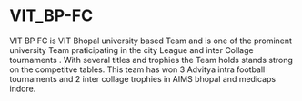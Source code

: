 # VIT_BP-FC
VIT BP FC is VIT Bhopal university based Team and is one of the prominent university Team praticipating in the city League and inter Collage tournaments . With several titles and trophies the Team holds stands strong on the competitve tables. This team has won 3 Advitya intra football tournaments and 2 inter collage trophies in AIMS bhopal and medicaps indore.
